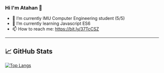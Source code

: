 ### Hi I'm Atahan 👋


- 🔭 I’m currently IMU Computer Engineering student (5/5)
- 🌱 I’m currently learning Javascript ES6
- 📫 How to reach me: https://bit.ly/37TcCSZ
-----------------------------------------------------------------

## &#x1f4c8; GitHub Stats
[![Top Langs](https://github-readme-stats.vercel.app/api/top-langs/?username=AtahanKocc)](https://github.com/anuraghazra/github-readme-stats)

